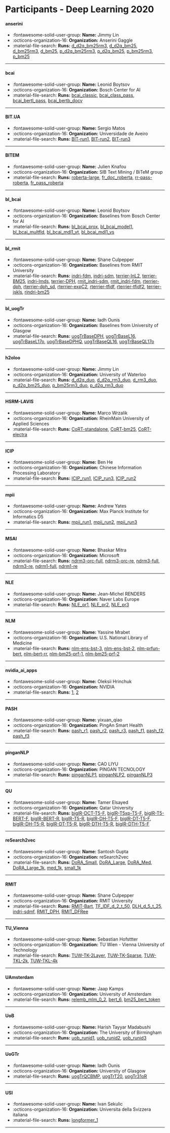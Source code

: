 # Participants - Deep Learning 2020 

#### anserini
 - :fontawesome-solid-user-group: **Name:** Jimmy Lin
 - :octicons-organization-16: **Organization:** Anserini Gaggle
 - :material-file-search: **Runs:** [d_d2q_bm25rm3](./runs.md#d_d2q_bm25rm3), [d_d2q_bm25](./runs.md#d_d2q_bm25), [d_bm25rm3](./runs.md#d_bm25rm3), [d_bm25](./runs.md#d_bm25), [p_d2q_bm25rm3](./runs.md#p_d2q_bm25rm3), [p_d2q_bm25](./runs.md#p_d2q_bm25), [p_bm25rm3](./runs.md#p_bm25rm3), [p_bm25](./runs.md#p_bm25) 

---
#### bcai
 - :fontawesome-solid-user-group: **Name:** Leonid Boytsov
 - :octicons-organization-16: **Organization:** Bosch Center for AI
 - :material-file-search: **Runs:** [bcai_classic](./runs.md#bcai_classic), [bcai_class_pass](./runs.md#bcai_class_pass), [bcai_bertl_pass](./runs.md#bcai_bertl_pass), [bcai_bertb_docv](./runs.md#bcai_bertb_docv) 

---
#### BIT.UA
 - :fontawesome-solid-user-group: **Name:** Sergio Matos
 - :octicons-organization-16: **Organization:** Universidade de Aveiro
 - :material-file-search: **Runs:** [BIT-run1](./runs.md#bit-run1), [BIT-run2](./runs.md#bit-run2), [BIT-run3](./runs.md#bit-run3) 

---
#### BITEM
 - :fontawesome-solid-user-group: **Name:** Julien Knafou
 - :octicons-organization-16: **Organization:** SIB Text Mining / BiTeM group
 - :material-file-search: **Runs:** [roberta-large](./runs.md#roberta-large), [fr_doc_roberta](./runs.md#fr_doc_roberta), [rr-pass-roberta](./runs.md#rr-pass-roberta), [fr_pass_roberta](./runs.md#fr_pass_roberta) 

---
#### bl_bcai
 - :fontawesome-solid-user-group: **Name:** Leonid Boytsov
 - :octicons-organization-16: **Organization:** Baselines from Bosch Center for AI
 - :material-file-search: **Runs:** [bl_bcai_prox](./runs.md#bl_bcai_prox), [bl_bcai_model1](./runs.md#bl_bcai_model1), [bl_bcai_multfld](./runs.md#bl_bcai_multfld), [bl_bcai_mdl1_vt](./runs.md#bl_bcai_mdl1_vt), [bl_bcai_mdl1_vs](./runs.md#bl_bcai_mdl1_vs) 

---
#### bl_rmit
 - :fontawesome-solid-user-group: **Name:** Shane Culpepper
 - :octicons-organization-16: **Organization:** Baselines from RMIT University
 - :material-file-search: **Runs:** [indri-fdm](./runs.md#indri-fdm), [indri-sdm](./runs.md#indri-sdm), [terrier-InL2](./runs.md#terrier-inl2), [terrier-BM25](./runs.md#terrier-bm25), [indri-lmds](./runs.md#indri-lmds), [terrier-DPH](./runs.md#terrier-dph), [rmit_indri-sdm](./runs.md#rmit_indri-sdm), [rmit_indri-fdm](./runs.md#rmit_indri-fdm), [rterrier-dph](./runs.md#rterrier-dph), [rterrier-dph_sd](./runs.md#rterrier-dph_sd), [rterrier-expC2](./runs.md#rterrier-expc2), [rterrier-tfidf](./runs.md#rterrier-tfidf), [rterrier-tfidf2](./runs.md#rterrier-tfidf2), [terrier-jskls](./runs.md#terrier-jskls), [rindri-bm25](./runs.md#rindri-bm25) 

---
#### bl_uogTr
 - :fontawesome-solid-user-group: **Name:** Iadh Ounis
 - :octicons-organization-16: **Organization:** Baselines from University of Glasgow
 - :material-file-search: **Runs:** [uogTrBaseDPH](./runs.md#uogtrbasedph), [uogTrBaseL16](./runs.md#uogtrbasel16), [uogTrBaseL17o](./runs.md#uogtrbasel17o), [uogTrBaseDPHQ](./runs.md#uogtrbasedphq), [uogTrBaseQL16](./runs.md#uogtrbaseql16), [uogTrBaseQL17o](./runs.md#uogtrbaseql17o) 

---
#### h2oloo
 - :fontawesome-solid-user-group: **Name:** Jimmy Lin
 - :octicons-organization-16: **Organization:** University of Waterloo
 - :material-file-search: **Runs:** [d_d2q_duo](./runs.md#d_d2q_duo), [d_d2q_rm3_duo](./runs.md#d_d2q_rm3_duo), [d_rm3_duo](./runs.md#d_rm3_duo), [p_d2q_bm25_duo](./runs.md#p_d2q_bm25_duo), [p_bm25rm3_duo](./runs.md#p_bm25rm3_duo), [p_d2q_rm3_duo](./runs.md#p_d2q_rm3_duo) 

---
#### HSRM-LAVIS
 - :fontawesome-solid-user-group: **Name:** Marco Wrzalik
 - :octicons-organization-16: **Organization:** RheinMain University of Applied Sciences
 - :material-file-search: **Runs:** [CoRT-standalone](./runs.md#cort-standalone), [CoRT-bm25](./runs.md#cort-bm25), [CoRT-electra](./runs.md#cort-electra) 

---
#### ICIP
 - :fontawesome-solid-user-group: **Name:** Ben He
 - :octicons-organization-16: **Organization:** Chinese Information Processing Laboratory
 - :material-file-search: **Runs:** [ICIP_run1](./runs.md#icip_run1), [ICIP_run3](./runs.md#icip_run3), [ICIP_run2](./runs.md#icip_run2) 

---
#### mpii
 - :fontawesome-solid-user-group: **Name:** Andrew Yates
 - :octicons-organization-16: **Organization:** Max Planck Institute for Informatics D5
 - :material-file-search: **Runs:** [mpii_run1](./runs.md#mpii_run1), [mpii_run2](./runs.md#mpii_run2), [mpii_run3](./runs.md#mpii_run3) 

---
#### MSAI
 - :fontawesome-solid-user-group: **Name:** Bhaskar Mitra
 - :octicons-organization-16: **Organization:** Microsoft
 - :material-file-search: **Runs:** [ndrm3-orc-full](./runs.md#ndrm3-orc-full), [ndrm3-orc-re](./runs.md#ndrm3-orc-re), [ndrm3-full](./runs.md#ndrm3-full), [ndrm3-re](./runs.md#ndrm3-re), [ndrm1-full](./runs.md#ndrm1-full), [ndrm1-re](./runs.md#ndrm1-re) 

---
#### NLE
 - :fontawesome-solid-user-group: **Name:** Jean-Michel RENDERS
 - :octicons-organization-16: **Organization:** Naver Labs Europe
 - :material-file-search: **Runs:** [NLE_pr1](./runs.md#nle_pr1), [NLE_pr2](./runs.md#nle_pr2), [NLE_pr3](./runs.md#nle_pr3) 

---
#### NLM
 - :fontawesome-solid-user-group: **Name:** Yassine Mrabet
 - :octicons-organization-16: **Organization:** U.S. National Library of Medicine
 - :material-file-search: **Runs:** [nlm-ens-bst-3](./runs.md#nlm-ens-bst-3), [nlm-ens-bst-2](./runs.md#nlm-ens-bst-2), [nlm-prfun-bert](./runs.md#nlm-prfun-bert), [nlm-bert-rr](./runs.md#nlm-bert-rr), [nlm-bm25-prf-1](./runs.md#nlm-bm25-prf-1), [nlm-bm25-prf-2](./runs.md#nlm-bm25-prf-2) 

---
#### nvidia_ai_apps
 - :fontawesome-solid-user-group: **Name:** Oleksii Hrinchuk
 - :octicons-organization-16: **Organization:** NVIDIA
 - :material-file-search: **Runs:** [1](./runs.md#1), [2](./runs.md#2) 

---
#### PASH
 - :fontawesome-solid-user-group: **Name:** yixuan_qiao
 - :octicons-organization-16: **Organization:** PingAn Smart Health
 - :material-file-search: **Runs:** [pash_r1](./runs.md#pash_r1), [pash_r2](./runs.md#pash_r2), [pash_r3](./runs.md#pash_r3), [pash_f1](./runs.md#pash_f1), [pash_f2](./runs.md#pash_f2), [pash_f3](./runs.md#pash_f3) 

---
#### pinganNLP
 - :fontawesome-solid-user-group: **Name:** CAO LIYU
 - :octicons-organization-16: **Organization:** PINGAN TECNOLOGY
 - :material-file-search: **Runs:** [pinganNLP1](./runs.md#pingannlp1), [pinganNLP2](./runs.md#pingannlp2), [pinganNLP3](./runs.md#pingannlp3) 

---
#### QU
 - :fontawesome-solid-user-group: **Name:** Tamer Elsayed
 - :octicons-organization-16: **Organization:** Qatar University
 - :material-file-search: **Runs:** [bigIR-DCT-T5-F](./runs.md#bigir-dct-t5-f), [bigIR-T5xp-T5-F](./runs.md#bigir-t5xp-t5-f), [bigIR-T5-BERT-F](./runs.md#bigir-t5-bert-f), [bigIR-BERT-R](./runs.md#bigir-bert-r), [bigIR-T5-R](./runs.md#bigir-t5-r), [bigIR-DH-T5-F](./runs.md#bigir-dh-t5-f), [bigIR-DT-T5-F](./runs.md#bigir-dt-t5-f), [bigIR-DH-T5-R](./runs.md#bigir-dh-t5-r), [bigIR-DT-T5-R](./runs.md#bigir-dt-t5-r), [bigIR-DTH-T5-R](./runs.md#bigir-dth-t5-r), [bigIR-DTH-T5-F](./runs.md#bigir-dth-t5-f) 

---
#### reSearch2vec
 - :fontawesome-solid-user-group: **Name:** Santosh Gupta
 - :octicons-organization-16: **Organization:** reSearch2vec
 - :material-file-search: **Runs:** [DoRA_Small](./runs.md#dora_small), [DoRA_Large](./runs.md#dora_large), [DoRA_Med](./runs.md#dora_med), [DoRA_Large_1k](./runs.md#dora_large_1k), [med_1k](./runs.md#med_1k), [small_1k](./runs.md#small_1k) 

---
#### RMIT
 - :fontawesome-solid-user-group: **Name:** Shane Culpepper
 - :octicons-organization-16: **Organization:** RMIT University
 - :material-file-search: **Runs:** [RMIT-Bart](./runs.md#rmit-bart), [TF_IDF_d_2_t_50](./runs.md#tf_idf_d_2_t_50), [DLH_d_5_t_25](./runs.md#dlh_d_5_t_25), [indri-sdmf](./runs.md#indri-sdmf), [RMIT_DPH](./runs.md#rmit_dph), [RMIT_DFRee](./runs.md#rmit_dfree) 

---
#### TU_Vienna
 - :fontawesome-solid-user-group: **Name:** Sebastian Hofsttter
 - :octicons-organization-16: **Organization:** TU Wien - Vienna University of Technology
 - :material-file-search: **Runs:** [TUW-TK-2Layer](./runs.md#tuw-tk-2layer), [TUW-TK-Sparse](./runs.md#tuw-tk-sparse), [TUW-TKL-2k](./runs.md#tuw-tkl-2k), [TUW-TKL-4k](./runs.md#tuw-tkl-4k) 

---
#### UAmsterdam
 - :fontawesome-solid-user-group: **Name:** Jaap Kamps
 - :octicons-organization-16: **Organization:** University of Amsterdam
 - :material-file-search: **Runs:** [relemb_mlm_0_2](./runs.md#relemb_mlm_0_2), [bert_6](./runs.md#bert_6), [bm25_bert_token](./runs.md#bm25_bert_token) 

---
#### UoB
 - :fontawesome-solid-user-group: **Name:** Harish Tayyar Madabushi
 - :octicons-organization-16: **Organization:** The University of Birmingham
 - :material-file-search: **Runs:** [uob_runid1](./runs.md#uob_runid1), [uob_runid2](./runs.md#uob_runid2), [uob_runid3](./runs.md#uob_runid3) 

---
#### UoGTr
 - :fontawesome-solid-user-group: **Name:** Iadh Ounis
 - :octicons-organization-16: **Organization:** University of Glasgow
 - :material-file-search: **Runs:** [uogTrQCBMP](./runs.md#uogtrqcbmp), [uogTrT20](./runs.md#uogtrt20), [uogTr31oR](./runs.md#uogtr31or) 

---
#### USI
 - :fontawesome-solid-user-group: **Name:** Ivan Sekulic
 - :octicons-organization-16: **Organization:** Universita della Svizzera italiana
 - :material-file-search: **Runs:** [longformer_1](./runs.md#longformer_1) 

---
